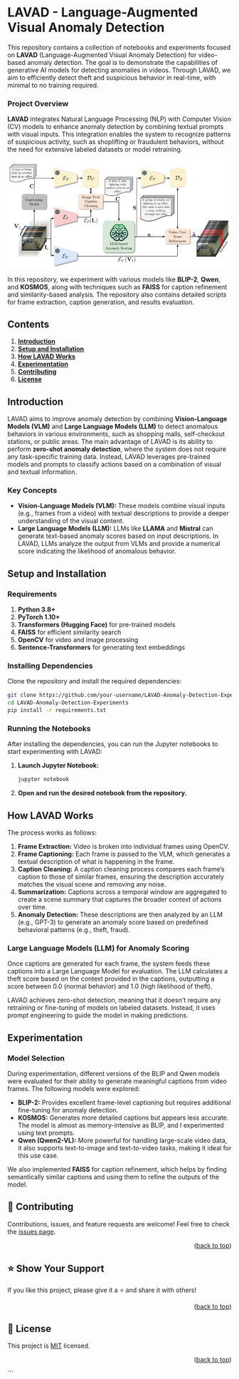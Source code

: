 # LAVAD - Language-Augmented Visual Anomaly Detection

This repository contains a collection of notebooks and experiments focused on **LAVAD** (Language-Augmented Visual Anomaly Detection) for video-based anomaly detection. The goal is to demonstrate the capabilities of generative AI models for detecting anomalies in videos. Through LAVAD, we aim to efficiently detect theft and suspicious behavior in real-time, with minimal to no training required.

### Project Overview

**LAVAD** integrates Natural Language Processing (NLP) with Computer Vision (CV) models to enhance anomaly detection by combining textual prompts with visual inputs. This integration enables the system to recognize patterns of suspicious activity, such as shoplifting or fraudulent behaviors, without the need for extensive labeled datasets or model retraining.

![LAVAD Architecture](/lavad3.png)

In this repository, we experiment with various models like **BLIP-2**, **Qwen**, and **KOSMOS**, along with techniques such as **FAISS** for caption refinement and similarity-based analysis. The repository also contains detailed scripts for frame extraction, caption generation, and results evaluation.

## Contents

1. **[Introduction](#introduction)**
2. **[Setup and Installation](#setup-and-installation)**
3. **[How LAVAD Works](#how-lavad-works)**
4. **[Experimentation](#experimentation)**
5. **[Contributing](#contributing)**
6. **[License](#license)**

## Introduction

LAVAD aims to improve anomaly detection by combining **Vision-Language Models (VLM)** and **Large Language Models (LLM)** to detect anomalous behaviors in various environments, such as shopping malls, self-checkout stations, or public areas. The main advantage of LAVAD is its ability to perform **zero-shot anomaly detection**, where the system does not require any task-specific training data. Instead, LAVAD leverages pre-trained models and prompts to classify actions based on a combination of visual and textual information.

### Key Concepts

- **Vision-Language Models (VLM):** These models combine visual inputs (e.g., frames from a video) with textual descriptions to provide a deeper understanding of the visual content.
- **Large Language Models (LLM):** LLMs like **LLAMA** and **Mistral** can generate text-based anomaly scores based on input descriptions. In LAVAD, LLMs analyze the output from VLMs and provide a numerical score indicating the likelihood of anomalous behavior.

## Setup and Installation

### Requirements

1. **Python 3.8+**
2. **PyTorch 1.10+**
3. **Transformers (Hugging Face)** for pre-trained models
4. **FAISS** for efficient similarity search
5. **OpenCV** for video and image processing
6. **Sentence-Transformers** for generating text embeddings

### Installing Dependencies

Clone the repository and install the required dependencies:

```bash
git clone https://github.com/your-username/LAVAD-Anomaly-Detection-Experiments.git
cd LAVAD-Anomaly-Detection-Experiments
pip install -r requirements.txt
```

### Running the Notebooks

After installing the dependencies, you can run the Jupyter notebooks to start experimenting with LAVAD:

1. **Launch Jupyter Notebook:**

    ```bash
    jupyter notebook
    ```

2. **Open and run the desired notebook from the repository.**

## How LAVAD Works

The process works as follows:

1. **Frame Extraction:** Video is broken into individual frames using OpenCV.
2. **Frame Captioning:** Each frame is passed to the VLM, which generates a textual description of what is happening in the frame.
3. **Caption Cleaning:** A caption cleaning process compares each frame’s caption to those of similar frames, ensuring the description accurately matches the visual scene and removing any noise.
4. **Summarization:** Captions across a temporal window are aggregated to create a scene summary that captures the broader context of actions over time.
5. **Anomaly Detection:** These descriptions are then analyzed by an LLM (e.g., GPT-3) to generate an anomaly score based on predefined behavioral patterns (e.g., theft, fraud).

### Large Language Models (LLM) for Anomaly Scoring

Once captions are generated for each frame, the system feeds these captions into a Large Language Model for evaluation. The LLM calculates a theft score based on the context provided in the captions, outputting a score between 0.0 (normal behavior) and 1.0 (high likelihood of theft).

LAVAD achieves zero-shot detection, meaning that it doesn't require any retraining or fine-tuning of models on labeled datasets. Instead, it uses prompt engineering to guide the model in making predictions.

## Experimentation

### Model Selection

During experimentation, different versions of the BLIP and Qwen models were evaluated for their ability to generate meaningful captions from video frames. The following models were explored:

- **BLIP-2:** Provides excellent frame-level captioning but requires additional fine-tuning for anomaly detection.
- **KOSMOS:** Generates more detailed captions but appears less accurate. The model is almost as memory-intensive as BLIP, and I experimented using text prompts.
- **Qwen (Qwen2-VL):** More powerful for handling large-scale video data, it also supports text-to-image and text-to-video tasks, making it ideal for this use case.

We also implemented **FAISS** for caption refinement, which helps by finding semantically similar captions and using them to refine the outputs of the model.

## 🤝 Contributing

Contributions, issues, and feature requests are welcome!
Feel free to check the [issues page](https://github.com/your-username/LAVAD-Anomaly-Detection-Experiments/issues).
<p align="right">(<a href="#readme-top">back to top</a>)</p>

## ⭐️ Show Your Support

If you like this project, please give it a ⭐️ and share it with others!
<p align="right">(<a href="#readme-top">back to top</a>)</p>

## 📝 License

This project is [MIT](./LICENSE) licensed.
<p align="right">(<a href="#readme-top">back to top</a>)</p>
```
